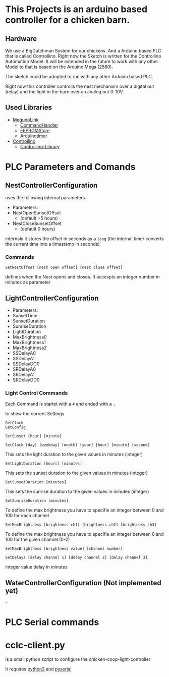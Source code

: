 # This Projects is an arduino based controller for a chicken barn.


## Hardware
We use a BigDutchman System for our chickens. And a Arduino based PLC that is called Controllino.
Right now the Sketch is written for the Controllino Automation Model. It will be extended in the future
to work with any other Model to that is based on the Arduino Mega (2560).

The sketch could be adopted to run with any other Arduino based PLC.

Right now this controller controlls the nest mechanism over a digital out (relay) and the light in the
barn over an analog out 0..10V.

## Used Libraries
 - [MegunoLink]('https://www.megunolink.com/')
   - [CommandHandler]('https://www.megunolink.com/documentation/arduino-libraries/serial-command-handler/')
   - [EEPROMStore]('https://www.megunolink.com/documentation/arduino-libraries/eepromstore/')
   - [Arduinotimer]('https://www.megunolink.com/documentation/arduino-libraries/arduino-timer/')
 - [Controllino]('https://controllino.biz/')
   - [Controllino-Library]('https://github.com/CONTROLLINO-PLC/CONTROLLINO_Library')


# PLC Parameters and Comands

## NestControllerConfiguration
uses the following internal parameters.
- Parameters:
 - NestOpenSunsetOffset
     - (default +5 hours)
 - NestCloseSunsetOffset
     - (default 0 hours)

internaly it stores the offset in seconds as a `long` (the internal timer converts the current time into a timestamp in seconds)


### Commands
```SetNestOffset [nest open offset] [nest close offset]```

defines when the Nest opens and closes. It accespts an integer number in minutes as parameter


## LightControllerConfiguration

- Parameters:
 - SunsetTime
 - SunsetDuration
 - SunriseDuration
 - LightDuration
 - MaxBrightness0
 - MaxBrightness1
 - MaxBrightness2
 - SSDelayA0
 - SSDelayA1
 - SSDelayDO0
 - SRDelayA0
 - SRDelayA1
 - SRDelayDO0

### Light Control Commands

Each Command is startet with a `#` and ended with a `;`

to show the current Settings
```
GetClock
GetConfig
```

```
SetSunset [hour] [minute]
```

```
SetClock [day] [weekday] [month] [year] [hour] [minute] [second]
```


This sets the light duration to the given values in minutes (integer)
```
SetLightDuration [hours] [minutes]
```

This sets the sunset duration to the given values in minutes (integer)
```
SetSunsetDuration [minutes]
```

This sets the sunrise duration to the given values in minutes (integer)
```
SetSunriseDuration [minutes]
```

To define the max brightness you have to specifie an integer between 0 and 100 for each channel
```
SetMaxBrightness [brightness ch1] [brightness ch2] [brightness ch3]
```

To define the max brightness you have to specifie an integer between 0 and 100 for the given channel (0-2)
```
SetMaxBrightness [brightness value] [channel number]
```

```
SetDelays [delay channel 1] [delay channel 2] [delay channel 3]
```
integer value delay in minutes

## WaterControllerConfiguration (Not implemented yet)
    -

# PLC Serial commands

# cclc-client.py
Is a small python script to configure the chicken-coop-light-controller

It requires [python3]() and [pyserial](https://pythonhosted.org/pyserial/)
